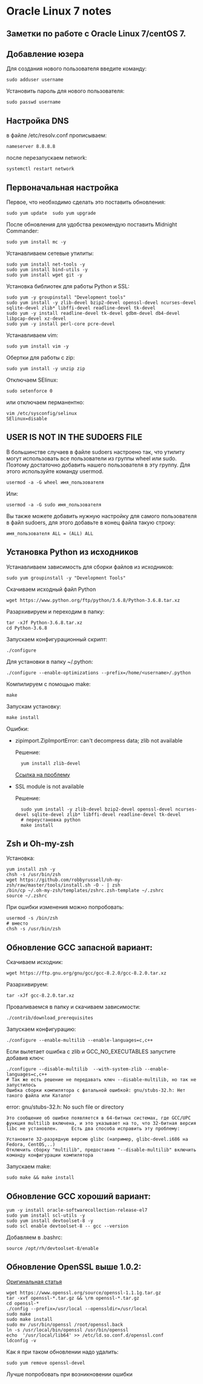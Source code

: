 Oracle Linux 7 notes
=============

Заметки по работе с Oracle Linux 7/centOS 7.
-----------------------------

Добавление юзера
----------------

Для создания нового пользователя введите команду:

	sudo adduser username
	
Установить пароль для нового пользователя:

	sudo passwd username

Настройка DNS
-------------

в файле /etc/resolv.conf прописываем:

	nameserver 8.8.8.8

после перезапускаем network:

	systemctl restart network

Первоначальная настройка
------------------------

Первое, что необходимо сделать это поставить обновления:

	sudo yum update  sudo yum upgrade

После обновления для удобства рекомендую поставить Midnight Commander:

	sudo yum install mc -y

Устанавливаем сетевые утилиты:

	sudo yum install net-tools -y
	sudo yum install bind-utils -y
	sudo yum install wget git -y

Установка библиотек для работы Python и SSL:

	sudo yum -y groupinstall "Development tools"
	sudo yum install -y zlib-devel bzip2-devel openssl-devel ncurses-devel sqlite-devel zlib* libffi-devel readline-devel tk-devel
	sudo yum -y install readline-devel tk-devel gdbm-devel db4-devel libpcap-devel xz-devel
	sudo yum -y install perl-core pcre-devel

Устанавливаем vim:

	sudo yum install vim -y
	
Обертки для работы с zip:

	sudo yum install -y unzip zip

Отключаем SElinux:

	sudo setenforce 0

или отключаем перманентно:
	
	vim /etc/sysconfig/selinux
	SElinux=disable

USER IS NOT IN THE SUDOERS FILE
-------------------------------

В большинстве случаев в файле sudoers настроено так, что утилиту могут использовать все пользователи из группы wheel или sudo. Поэтому достаточно добавить нашего пользователя в эту группу. Для этого используйте команду usermod.

	usermod -a -G wheel имя_пользователя

Или:

	usermod -a -G sudo имя_пользователя

Вы также можете добавить нужную настройку для самого пользователя в файл sudoers, для этого добавьте в конец файла такую строку:

	имя_пользователя ALL = (ALL) ALL

Установка Python из исходников
------------------------------

Устанавливаем зависимость для сборки файлов из исходников:

	sudo yum groupinstall -y "Development Tools"

Скачиваем исходный файл Python

	wget https://www.python.org/ftp/python/3.6.8/Python-3.6.8.tar.xz

Разархивируем и переходим в папку:

	tar -xJf Python-3.6.8.tar.xz
	cd Python-3.6.8

Запускаем конфигурационный скрипт:

	./configure
	
Для установки в папку ~/.python:

	./configure --enable-optimizations --prefix=/home/<username>/.python

Компилируем с помощью make:

	make

Запускам установку:

	make install

Ошибки:

* zipimport.ZipImportError: can't decompress data; zlib not available

	Решение:

		yum install zlib-devel

	[Ссылка на проблему](https://unix.stackexchange.com/questions/291737/zipimport-zipimporterror-cant-decompress-data-zlib-not-available)


* SSL module is not available

	Решение:
	
		sudo yum install -y zlib-devel bzip2-devel openssl-devel ncurses-devel sqlite-devel zlib* libffi-devel readline-devel tk-devel
		# переустановка python
		make install

Zsh и Oh-my-zsh
---------------

Установка:

  	yum install zsh -y
  	chsh -s /usr/bin/zsh
  	wget https://github.com/robbyrussell/oh-my-zsh/raw/master/tools/install.sh -O - | zsh
  	/bin/cp ~/.oh-my-zsh/templates/zshrc.zsh-template ~/.zshrc
  	source ~/.zshrc
	
При ошибки изменения можно попробовать:
	
	usermod -s /bin/zsh 
	# вместо
	chsh -s /usr/bin/zsh


Обновление GCC запасной вариант:
---------------

Скачиваем исходник:

	wget https://ftp.gnu.org/gnu/gcc/gcc-8.2.0/gcc-8.2.0.tar.xz
	
Разархивируем:

	tar -xJf gcc-8.2.0.tar.xz
	
Проваливаемся в папку и скачиваем зависимости:

	./contrib/download_prerequisites
	
Запускаем конфигурацию:
	
	./configure --enable-multilib --enable-languages=c,c++

Если вылетает ошибка с zlib и GCC_NO_EXECUTABLES запустите добавив ключ:

	./configure --disable-multilib  --with-system-zlib --enable-languages=c,c++
	# Так же есть решение не передавать ключ --disable-multilib, но так не запустилось
	Ошибка сборки компилятора с фатальной ошибкой: gnu/stubs-32.h: Нет такого файла или Каталог
	
error: gnu/stubs-32.h: No such file or directory

	Это сообщение об ошибке появляется в 64-битных системах, где GCC/UPC функция multilib включена, и это указывает на то, что 32-битная версия libc не установлен. 	Есть два способа исправить эту проблему:

	Установите 32-разрядную версию glibc (например, glibc-devel.i686 на Fedora, CentOS,..)
	Отключить сборку "multilib", предоставив "--disable-multilib" включить команду конфигурации компилятора

Запускаем make:

	sudo make && make install

Обновление GCC хороший вариант:
-------------------------------

	yum -y install oracle-softwarecollection-release-el7
	sudo yum install scl-utils -y
	sudo yum install devtoolset-8 -y
	sudo scl enable devtoolset-8 -- gcc --version

Добавляем в .bashrc:

	source /opt/rh/devtoolset-8/enable
	
Обновление OpenSSL выше 1.0.2:
-------------------

[Оригинальная статья](https://www.dmosk.ru/miniinstruktions.php?mini=openssl-update-centos)

	wget https://www.openssl.org/source/openssl-1.1.1g.tar.gz
	tar -xvf openssl-*.tar.gz && \rm openssl-*.tar.gz
	cd openssl-*
	./config --prefix=/usr/local --openssldir=/usr/local
	sudo make
	sudo make install
	sudo mv /usr/bin/openssl /root/openssl.back
	ln -s /usr/local/bin/openssl /usr/bin/openssl
	echo  '/usr/local/lib64' >> /etc/ld.so.conf.d/openssl.conf
	ldconfig -v

Как я при таком обновлении надо удалить:

	sudo yum remove openssl-devel
	
Лучше попробовать при возникновении ошибки


	
